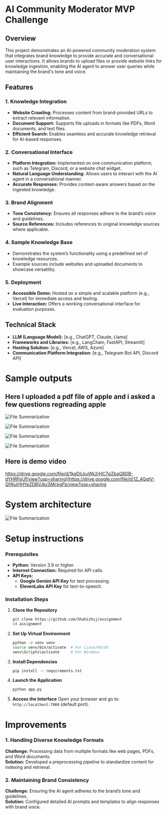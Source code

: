 # AI Community Moderator MVP Challenge

## Overview
This project demonstrates an AI-powered community moderation system that integrates brand knowledge to provide accurate and conversational user interactions. It allows brands to upload files or provide website links for knowledge ingestion, enabling the AI agent to answer user queries while maintaining the brand's tone and voice.


## Features

### 1. Knowledge Integration
- **Website Crawling:** Processes content from brand-provided URLs to extract relevant information.  
- **Document Support:** Supports file uploads in formats like PDFs, Word documents, and text files.  
- **Efficient Search:** Enables seamless and accurate knowledge retrieval for AI-based responses.

### 2. Conversational Interface
- **Platform Integration:** Implemented on one communication platform, such as Telegram, Discord, or a website chat widget.  
- **Natural Language Understanding:** Allows users to interact with the AI agent in a conversational manner.  
- **Accurate Responses:** Provides context-aware answers based on the ingested knowledge.

### 3. Brand Alignment
- **Tone Consistency:** Ensures all responses adhere to the brand’s voice and guidelines.  
- **Source References:** Includes references to original knowledge sources where applicable.

### 4. Sample Knowledge Base
- Demonstrates the system’s functionality using a predefined set of knowledge resources.  
- Example sources include websites and uploaded documents to showcase versatility.

### 5. Deployment
- **Accessible Demo:** Hosted on a simple and scalable platform (e.g., Vercel) for immediate access and testing.  
- **Live Interaction:** Offers a working conversational interface for evaluation purposes.

## Technical Stack

- **LLM (Language Model):** [e.g., ChatGPT, Claude, Llama]  
- **Frameworks and Libraries:** [e.g., LangChain, FastAPI, Streamlit]  
- **Hosting Solution:** [e.g., Vercel, AWS, Azure]  
- **Communication Platform Integration:** [e.g., Telegram Bot API, Discord API]

# Sample outputs

## Here I uploaded a pdf file of apple and i asked a few questions regreading apple 

![File Summarization](https://github.com/Shahizhsj/assignment/blob/32ea589745e672030709779afb489a2bfd9c0af1/Screenshot%20(204).png)

![File Summarization](https://github.com/Shahizhsj/assignment/blob/32ea589745e672030709779afb489a2bfd9c0af1/Screenshot%20(205).png)

![File Summarization](https://github.com/Shahizhsj/assignment/blob/32ea589745e672030709779afb489a2bfd9c0af1/Screenshot%20(206).png)

![File Summarization](https://github.com/Shahizhsj/assignment/blob/32ea589745e672030709779afb489a2bfd9c0af1/Screenshot%20(207).png)




## Here is demo video 

https://drive.google.com/file/d/1kgDjLkuWk2rHC7siZbaQ8DB-dYHRFpUf/view?usp=sharing](https://drive.google.com/file/d/1Z_4QgtV-QfjKuh1HYeZDBVJkcSMckgFb/view?usp=sharing

# System architecture

![File Summarization](https://github.com/Shahizhsj/assignment/blob/b1b35c04972f12d3d5613a94d119837ffded41ff/assignment.drawio.png)


# Setup instructions

### Prerequisites
- **Python:** Version 3.9 or higher.
- **Internet Connection:** Required for API calls.
- **API Keys:**  
  - **Google Gemini API Key** for text processing.
  - **ElevenLabs API Key** for text-to-speech.
### Installation Steps

1. **Clone the Repository**
   ```bash
   git clone https://github.com/Shahizhsj/assignment
   cd assignment
   ```

2. **Set Up Virtual Environment**
   ```bash
   python -m venv venv
   source venv/bin/activate  # For Linux/MacOS
   venv\Scripts\activate     # For Windows
   ```

3. **Install Dependencies**
   ```bash
   pip install -r requirements.txt
   ```

5. **Launch the Application**
   ```bash
   python app.py
   ```

6. **Access the Interface**
   Open your browser and go to:  
   `http://localhost:7860` (default port).


# Improvements

### 1. Handling Diverse Knowledge Formats  
**Challenge:** Processing data from multiple formats like web pages, PDFs, and Word documents.  
**Solution:** Developed a preprocessing pipeline to standardize content for indexing and retrieval.  

### 2. Maintaining Brand Consistency  
**Challenge:** Ensuring the AI agent adheres to the brand’s tone and guidelines.  
**Solution:** Configured detailed AI prompts and templates to align responses with brand voice.  
